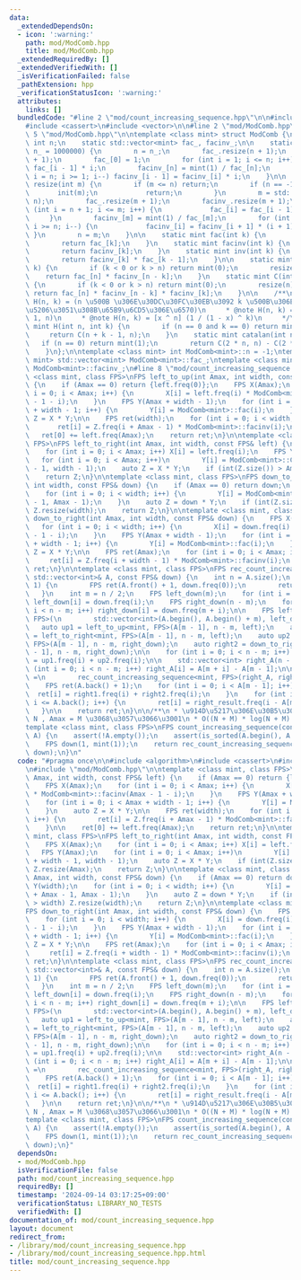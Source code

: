 ```yaml
---
data:
  _extendedDependsOn:
  - icon: ':warning:'
    path: mod/ModComb.hpp
    title: mod/ModComb.hpp
  _extendedRequiredBy: []
  _extendedVerifiedWith: []
  _isVerificationFailed: false
  _pathExtension: hpp
  _verificationStatusIcon: ':warning:'
  attributes:
    links: []
  bundledCode: "#line 2 \"mod/count_increasing_sequence.hpp\"\n\n#include <algorithm>\n\
    #include <cassert>\n#include <vector>\n\n#line 2 \"mod/ModComb.hpp\"\n\n#line\
    \ 5 \"mod/ModComb.hpp\"\n\ntemplate <class mint> struct ModComb {\n    static\
    \ int n;\n    static std::vector<mint> fac_, facinv_;\n\n    static void init(int\
    \ n_ = 1000000) {\n        n = n_;\n        fac_.resize(n + 1);\n        facinv_.resize(n\
    \ + 1);\n        fac_[0] = 1;\n        for (int i = 1; i <= n; i++) fac_[i] =\
    \ fac_[i - 1] * i;\n        facinv_[n] = mint(1) / fac_[n];\n        for (int\
    \ i = n; i >= 1; i--) facinv_[i - 1] = facinv_[i] * i;\n    }\n\n    static void\
    \ resize(int m) {\n        if (m <= n) return;\n        if (n == -1) {\n     \
    \       init(m);\n            return;\n        }\n        m = std::max(m, 2 *\
    \ n);\n        fac_.resize(m + 1);\n        facinv_.resize(m + 1);\n        for\
    \ (int i = n + 1; i <= m; i++) {\n            fac_[i] = fac_[i - 1] * i;\n   \
    \     }\n        facinv_[m] = mint(1) / fac_[m];\n        for (int i = m - 1;\
    \ i >= n; i--) {\n            facinv_[i] = facinv_[i + 1] * (i + 1);\n       \
    \ }\n        n = m;\n    }\n\n    static mint fac(int k) {\n        resize(k);\n\
    \        return fac_[k];\n    }\n    static mint facinv(int k) {\n        resize(k);\n\
    \        return facinv_[k];\n    }\n    static mint inv(int k) {\n        resize(k);\n\
    \        return facinv_[k] * fac_[k - 1];\n    }\n\n    static mint P(int n, int\
    \ k) {\n        if (k < 0 or k > n) return mint(0);\n        resize(n);\n    \
    \    return fac_[n] * facinv_[n - k];\n    }\n    static mint C(int n, int k)\
    \ {\n        if (k < 0 or k > n) return mint(0);\n        resize(n);\n       \
    \ return fac_[n] * facinv_[n - k] * facinv_[k];\n    }\n\n    /**\n     * @note\
    \ H(n, k) = (n \u500B \u306E\u30DC\u30FC\u30EB\u3092 k \u500B\u306E\u7BB1\u306B\
    \u5206\u3051\u308B\u65B9\u6CD5\u306E\u6570)\n     * @note H(n, k) = C(n + k -\
    \ 1, n)\n     * @note H(n, k) = [x ^ n] (1 / (1 - x) ^ k)\n     */\n    static\
    \ mint H(int n, int k) {\n        if (n == 0 and k == 0) return mint(1);\n   \
    \     return C(n + k - 1, n);\n    }\n    static mint catalan(int n) {\n     \
    \   if (n == 0) return mint(1);\n        return C(2 * n, n) - C(2 * n, n - 1);\n\
    \    }\n};\n\ntemplate <class mint> int ModComb<mint>::n = -1;\ntemplate <class\
    \ mint> std::vector<mint> ModComb<mint>::fac_;\ntemplate <class mint> std::vector<mint>\
    \ ModComb<mint>::facinv_;\n#line 8 \"mod/count_increasing_sequence.hpp\"\n\ntemplate\
    \ <class mint, class FPS>\nFPS left_to_up(int Amax, int width, const FPS& left)\
    \ {\n    if (Amax == 0) return {left.freq(0)};\n    FPS X(Amax);\n    for (int\
    \ i = 0; i < Amax; i++) {\n        X[i] = left.freq(i) * ModComb<mint>::facinv(Amax\
    \ - 1 - i);\n    }\n    FPS Y(Amax + width - 1);\n    for (int i = 0; i < Amax\
    \ + width - 1; i++) {\n        Y[i] = ModComb<mint>::fac(i);\n    }\n    auto\
    \ Z = X * Y;\n\n    FPS ret(width);\n    for (int i = 0; i < width; i++) {\n \
    \       ret[i] = Z.freq(i + Amax - 1) * ModComb<mint>::facinv(i);\n    }\n\n \
    \   ret[0] += left.freq(Amax);\n    return ret;\n}\n\ntemplate <class mint, class\
    \ FPS>\nFPS left_to_right(int Amax, int width, const FPS& left) {\n    FPS X(Amax);\n\
    \    for (int i = 0; i < Amax; i++) X[i] = left.freq(i);\n    FPS Y(Amax);\n \
    \   for (int i = 0; i < Amax; i++)\n        Y[i] = ModComb<mint>::C(i + width\
    \ - 1, width - 1);\n    auto Z = X * Y;\n    if (int(Z.size()) > Amax) Z.resize(Amax);\n\
    \    return Z;\n}\n\ntemplate <class mint, class FPS>\nFPS down_to_up(int Amax,\
    \ int width, const FPS& down) {\n    if (Amax == 0) return down;\n    FPS Y(width);\n\
    \    for (int i = 0; i < width; i++) {\n        Y[i] = ModComb<mint>::C(i + Amax\
    \ - 1, Amax - 1);\n    }\n    auto Z = down * Y;\n    if (int(Z.size()) > width)\
    \ Z.resize(width);\n    return Z;\n}\n\ntemplate <class mint, class FPS>\nFPS\
    \ down_to_right(int Amax, int width, const FPS& down) {\n    FPS X(width);\n \
    \   for (int i = 0; i < width; i++) {\n        X[i] = down.freq(i) * ModComb<mint>::facinv(width\
    \ - 1 - i);\n    }\n    FPS Y(Amax + width - 1);\n    for (int i = 0; i < Amax\
    \ + width - 1; i++) {\n        Y[i] = ModComb<mint>::fac(i);\n    }\n    auto\
    \ Z = X * Y;\n\n    FPS ret(Amax);\n    for (int i = 0; i < Amax; i++) {\n   \
    \     ret[i] = Z.freq(i + width - 1) * ModComb<mint>::facinv(i);\n    }\n    return\
    \ ret;\n}\n\ntemplate <class mint, class FPS>\nFPS rec_count_increasing_sequence(const\
    \ std::vector<int>& A, const FPS& down) {\n    int n = A.size();\n    if (n ==\
    \ 1) {\n        FPS ret(A.front() + 1, down.freq(0));\n        return ret;\n \
    \   }\n    int m = n / 2;\n    FPS left_down(m);\n    for (int i = 0; i < m; i++)\
    \ left_down[i] = down.freq(i);\n    FPS right_down(n - m);\n    for (int i = 0;\
    \ i < n - m; i++) right_down[i] = down.freq(m + i);\n\n    FPS left = rec_count_increasing_sequence<mint,\
    \ FPS>(\n        std::vector<int>(A.begin(), A.begin() + m), left_down);\n\n \
    \   auto up1 = left_to_up<mint, FPS>(A[m - 1], n - m, left);\n    auto right1\
    \ = left_to_right<mint, FPS>(A[m - 1], n - m, left);\n    auto up2 = down_to_up<mint,\
    \ FPS>(A[m - 1], n - m, right_down);\n    auto right2 = down_to_right<mint, FPS>(A[m\
    \ - 1], n - m, right_down);\n\n    for (int i = 0; i < n - m; i++) right_down[i]\
    \ = up1.freq(i) + up2.freq(i);\n\n    std::vector<int> right_A(n - m);\n    for\
    \ (int i = 0; i < n - m; i++) right_A[i] = A[m + i] - A[m - 1];\n\n    auto right_result\
    \ =\n        rec_count_increasing_sequence<mint, FPS>(right_A, right_down);\n\n\
    \    FPS ret(A.back() + 1);\n    for (int i = 0; i < A[m - 1]; i++) {\n      \
    \  ret[i] = right1.freq(i) + right2.freq(i);\n    }\n    for (int i = A[m - 1];\
    \ i <= A.back(); i++) {\n        ret[i] = right_result.freq(i - A[m - 1]);\n \
    \   }\n\n    return ret;\n}\n\n/**\n * \u914D\u5217\u306E\u30B5\u30A4\u30BA\u3092\
    \ N , Amax = M \u3068\u3057\u3066\u3001\n * O((N + M) * log(N + M) ^ 2)\n */\n\
    template <class mint, class FPS>\nFPS count_increasing_sequence(const std::vector<int>&\
    \ A) {\n    assert(!A.empty());\n    assert(is_sorted(A.begin(), A.end()));\n\
    \    FPS down(1, mint(1));\n    return rec_count_increasing_sequence<mint, FPS>(A,\
    \ down);\n}\n"
  code: "#pragma once\n\n#include <algorithm>\n#include <cassert>\n#include <vector>\n\
    \n#include \"mod/ModComb.hpp\"\n\ntemplate <class mint, class FPS>\nFPS left_to_up(int\
    \ Amax, int width, const FPS& left) {\n    if (Amax == 0) return {left.freq(0)};\n\
    \    FPS X(Amax);\n    for (int i = 0; i < Amax; i++) {\n        X[i] = left.freq(i)\
    \ * ModComb<mint>::facinv(Amax - 1 - i);\n    }\n    FPS Y(Amax + width - 1);\n\
    \    for (int i = 0; i < Amax + width - 1; i++) {\n        Y[i] = ModComb<mint>::fac(i);\n\
    \    }\n    auto Z = X * Y;\n\n    FPS ret(width);\n    for (int i = 0; i < width;\
    \ i++) {\n        ret[i] = Z.freq(i + Amax - 1) * ModComb<mint>::facinv(i);\n\
    \    }\n\n    ret[0] += left.freq(Amax);\n    return ret;\n}\n\ntemplate <class\
    \ mint, class FPS>\nFPS left_to_right(int Amax, int width, const FPS& left) {\n\
    \    FPS X(Amax);\n    for (int i = 0; i < Amax; i++) X[i] = left.freq(i);\n \
    \   FPS Y(Amax);\n    for (int i = 0; i < Amax; i++)\n        Y[i] = ModComb<mint>::C(i\
    \ + width - 1, width - 1);\n    auto Z = X * Y;\n    if (int(Z.size()) > Amax)\
    \ Z.resize(Amax);\n    return Z;\n}\n\ntemplate <class mint, class FPS>\nFPS down_to_up(int\
    \ Amax, int width, const FPS& down) {\n    if (Amax == 0) return down;\n    FPS\
    \ Y(width);\n    for (int i = 0; i < width; i++) {\n        Y[i] = ModComb<mint>::C(i\
    \ + Amax - 1, Amax - 1);\n    }\n    auto Z = down * Y;\n    if (int(Z.size())\
    \ > width) Z.resize(width);\n    return Z;\n}\n\ntemplate <class mint, class FPS>\n\
    FPS down_to_right(int Amax, int width, const FPS& down) {\n    FPS X(width);\n\
    \    for (int i = 0; i < width; i++) {\n        X[i] = down.freq(i) * ModComb<mint>::facinv(width\
    \ - 1 - i);\n    }\n    FPS Y(Amax + width - 1);\n    for (int i = 0; i < Amax\
    \ + width - 1; i++) {\n        Y[i] = ModComb<mint>::fac(i);\n    }\n    auto\
    \ Z = X * Y;\n\n    FPS ret(Amax);\n    for (int i = 0; i < Amax; i++) {\n   \
    \     ret[i] = Z.freq(i + width - 1) * ModComb<mint>::facinv(i);\n    }\n    return\
    \ ret;\n}\n\ntemplate <class mint, class FPS>\nFPS rec_count_increasing_sequence(const\
    \ std::vector<int>& A, const FPS& down) {\n    int n = A.size();\n    if (n ==\
    \ 1) {\n        FPS ret(A.front() + 1, down.freq(0));\n        return ret;\n \
    \   }\n    int m = n / 2;\n    FPS left_down(m);\n    for (int i = 0; i < m; i++)\
    \ left_down[i] = down.freq(i);\n    FPS right_down(n - m);\n    for (int i = 0;\
    \ i < n - m; i++) right_down[i] = down.freq(m + i);\n\n    FPS left = rec_count_increasing_sequence<mint,\
    \ FPS>(\n        std::vector<int>(A.begin(), A.begin() + m), left_down);\n\n \
    \   auto up1 = left_to_up<mint, FPS>(A[m - 1], n - m, left);\n    auto right1\
    \ = left_to_right<mint, FPS>(A[m - 1], n - m, left);\n    auto up2 = down_to_up<mint,\
    \ FPS>(A[m - 1], n - m, right_down);\n    auto right2 = down_to_right<mint, FPS>(A[m\
    \ - 1], n - m, right_down);\n\n    for (int i = 0; i < n - m; i++) right_down[i]\
    \ = up1.freq(i) + up2.freq(i);\n\n    std::vector<int> right_A(n - m);\n    for\
    \ (int i = 0; i < n - m; i++) right_A[i] = A[m + i] - A[m - 1];\n\n    auto right_result\
    \ =\n        rec_count_increasing_sequence<mint, FPS>(right_A, right_down);\n\n\
    \    FPS ret(A.back() + 1);\n    for (int i = 0; i < A[m - 1]; i++) {\n      \
    \  ret[i] = right1.freq(i) + right2.freq(i);\n    }\n    for (int i = A[m - 1];\
    \ i <= A.back(); i++) {\n        ret[i] = right_result.freq(i - A[m - 1]);\n \
    \   }\n\n    return ret;\n}\n\n/**\n * \u914D\u5217\u306E\u30B5\u30A4\u30BA\u3092\
    \ N , Amax = M \u3068\u3057\u3066\u3001\n * O((N + M) * log(N + M) ^ 2)\n */\n\
    template <class mint, class FPS>\nFPS count_increasing_sequence(const std::vector<int>&\
    \ A) {\n    assert(!A.empty());\n    assert(is_sorted(A.begin(), A.end()));\n\
    \    FPS down(1, mint(1));\n    return rec_count_increasing_sequence<mint, FPS>(A,\
    \ down);\n}"
  dependsOn:
  - mod/ModComb.hpp
  isVerificationFile: false
  path: mod/count_increasing_sequence.hpp
  requiredBy: []
  timestamp: '2024-09-14 03:17:25+09:00'
  verificationStatus: LIBRARY_NO_TESTS
  verifiedWith: []
documentation_of: mod/count_increasing_sequence.hpp
layout: document
redirect_from:
- /library/mod/count_increasing_sequence.hpp
- /library/mod/count_increasing_sequence.hpp.html
title: mod/count_increasing_sequence.hpp
---
```

